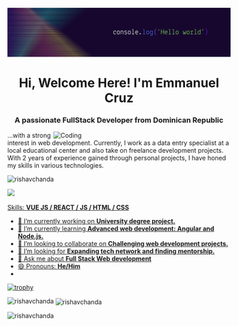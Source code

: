 ![Mi imagen de ejemplo](github_banner.jpg)
<h1 align="center">Hi, Welcome Here! I'm Emmanuel Cruz</h1>
<h3 align="center">A passionate FullStack Developer from Dominican Republic</h3>
<img align="right" alt="Coding" width="400" src="https://cdn.dribbble.com/users/1162077/screenshots/3848914/programmer.gif">

...with a strong interest in web development. Currently, I work as a data entry specialist at a local educational center and also take on freelance development projects. With 2 years of experience gained through personal projects, I have honed my skills in various technologies.

<p align="left"> <img src="https://komarev.com/ghpvc/?username=Astro-Boot&label=Profile%20views&color=0e75b6&style=flat" alt="rishavchanda" /> </p>
<p align="left"> <a href="https://instagram.com/javvee.dev" target="blank"><img src="https://img.shields.io/badge/Sígueme%20en%20Instagram-grey?style=for-the-badge&logo=instagram" </p>

Skills: **VUE JS / REACT / JS / HTML / CSS**

- 🔭 I’m currently working on **University degree project.**
- 🌱 I’m currently learning **Advanced web development: Angular and Node.js.**
- 👯 I’m looking to collaborate on **Challenging web development projects.**
- 🤔 I’m looking for **Expanding tech network and finding mentorship.**
- 💬 Ask me about **Full Stack Web development**
- 😄 Pronouns: **He/Him**
-      
[![trophy](https://github-profile-trophy.vercel.app/?username=Astro-Boot)](https://github.com/ryo-ma/github-profile-trophy)

<p><img align="left" src="https://github-readme-stats.vercel.app/api/top-langs?username=Astro-Boot&show_icons=true&locale=en&layout=compact&theme=ambient_gradient" alt="rishavchanda" /></p>

<p>&nbsp;<img align="center" src="https://github-readme-stats.vercel.app/api?username=Astro-Boot&show_icons=true&locale=en&theme=ambient_gradient" alt="rishavchanda" /></p>

<p><img align="left" src="https://github-readme-streak-stats.herokuapp.com/?user=Astro-Boot&&theme=ambient_gradient" alt="rishavchanda" /></p>

